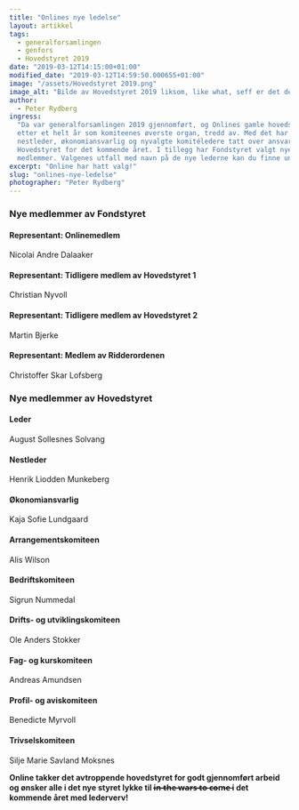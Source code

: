 ```yaml
---
title: "Onlines nye ledelse"
layout: artikkel
tags:
  - generalforsamlingen
  - genfors
  - Hovedstyret 2019
date: "2019-03-12T14:15:00+01:00"
modified_date: "2019-03-12T14:59:50.000655+01:00"
image: "/assets/Hovedstyret 2019.png"
image_alt: "Bilde av Hovedstyret 2019 liksom, like what, seff er det det"
author:
  - Peter Rydberg
ingress:
  "Da var generalforsamlingen 2019 gjennomført, og Onlines gamle hovedstyre har,
  etter et helt år som komiteenes øverste organ, tredd av. Med det har leder,
  nestleder, økonomiansvarlig og nyvalgte komitéledere tatt over ansvaret for
  Hovedstyret for det kommende året. I tillegg har Fondstyret valgt nye
  medlemmer. Valgenes utfall med navn på de nye lederne kan du finne under."
excerpt: "Online har hatt valg!"
slug: "onlines-nye-ledelse"
photographer: "Peter Rydberg"
---
```


### Nye medlemmer av Fondstyret

#### Representant: Onlinemedlem

Nicolai Andre Dalaaker

#### Representant: Tidligere medlem av Hovedstyret 1

Christian Nyvoll

#### Representant: Tidligere medlem av Hovedstyret 2

Martin Bjerke

#### Representant: Medlem av Ridderordenen

Christoffer Skar Lofsberg

### Nye medlemmer av Hovedstyret

#### Leder

August Sollesnes Solvang

#### Nestleder

Henrik Liodden Munkeberg

#### Økonomiansvarlig

Kaja Sofie Lundgaard

#### Arrangementskomiteen

Alis Wilson

#### Bedriftskomiteen

Sigrun Nummedal

#### Drifts- og utviklingskomiteen

Ole Anders Stokker

#### Fag- og kurskomiteen

Andreas Amundsen

#### Profil- og aviskomiteen

Benedicte Myrvoll

#### Trivselskomiteen

Silje Marie Savland Moksnes

**Online takker det avtroppende hovedstyret for godt gjennomført arbeid og
ønsker alle i det nye styret lykke til i̶n̶ ̶t̶h̶e̶ ̶w̶a̶r̶s̶ ̶t̶o̶ ̶c̶o̶m̶e̶ i det kommende året
med lederverv!**
